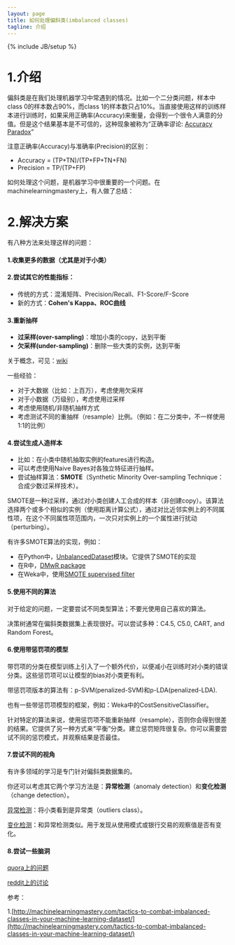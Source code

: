 ```yaml
---
layout: page
title: 如何处理偏斜类(imbalanced classes) 
tagline: 介绍
---
```

{% include JB/setup %}

# 1.介绍

偏斜类是在我们处理机器学习中常遇到的情况。比如一个二分类问题，样本中class 0的样本数占90%，而class 1的样本数只占10%。当直接使用这样的训练样本进行训练时，如果采用正确率(Accuracy)来衡量，会得到一个很令人满意的分值。但是这个结果基本是不可信的，这种现象被称为“正确率谬论: [Accuracy Paradox](https://en.wikipedia.org/wiki/Accuracy_paradox)”

注意正确率(Accuracy)与准确率(Precision)的区别：

- Accuracy = (TP+TN)/(TP+FP+TN+FN)
- Precision = TP/(TP+FP)

如何处理这个问题，是机器学习中很重要的一个问题。在machinelearningmastery上，有人做了总结：

# 2.解决方案

有八种方法来处理这样的问题：

#### 1.**收集更多的数据（尤其是对于小类）**

#### 2.尝试其它的性能指标：

- 传统的方式：混淆矩阵、Precision/Recall、F1-Score/F-Score
- 新的方式：**Cohen's Kappa、ROC曲线**

#### 3.重新抽样

- **过采样(over-sampling)**：增加小类的copy，达到平衡
- **欠采样(under-sampling)**：删除一些大类的实例，达到平衡

关于概念，可见：[wiki](https://en.wikipedia.org/wiki/Oversampling_and_undersampling_in_data_analysis)

一些经验：

- 对于大数据（比如：上百万），考虑使用欠采样
- 对于小数据（万级别），考虑使用过采样
- 考虑使用随机/非随机抽样方式
- 考虑测试不同的重抽样（resample）比例。（例如：在二分类中，不一样使用1:1的比例）

#### 4.尝试生成人造样本

- 比如：在小类中随机抽取实例的features进行构造。
- 可以考虑使用Naive Bayes对各独立特征进行抽样。
- 尝试抽样算法：**SMOTE**（Synthetic Minority Over-sampling Technique：合成少数过采样技术）。

SMOTE是一种过采样，通过对小类创建人工合成的样本（非创建copy）。该算法选择两个或多个相似的实例（使用距离计算公式），通过对比近邻实例上的不同属性项，在这个不同属性项范围内，一次只对实例上的一个属性进行扰动（perturbing）。

有许多SMOTE算法的实现，例如：

- 在Python中，[UnbalancedDataset](https://github.com/fmfn/UnbalancedDataset)模块。它提供了SMOTE的实现
- 在R中，[DMwR package](https://cran.r-project.org/web/packages/DMwR/index.html)
- 在Weka中，使用[SMOTE supervised filter](http://weka.sourceforge.net/doc.packages/SMOTE/weka/filters/supervised/instance/SMOTE.html)

#### 5.使用不同的算法

对于给定的问题，一定要尝试不同类型算法；不要光使用自己喜欢的算法。

决策树通常在偏斜类数据集上表现很好。可以尝试多种：C4.5, C5.0, CART, and Random Forest。

#### 6.使用**带惩罚项的模型**

带罚项的分类在模型训练上引入了一个额外代价，以便减小在训练时对小类的错误分类。这些惩罚项可以让模型的bias对小类更有利。

带惩罚项版本的算法有：p-SVM(penalized-SVM)和p-LDA(penalized-LDA).

也有一些带惩罚项模型的框架，例如：Weka中的CostSensitiveClassifier。

针对特定的算法来说，使用惩罚项不能重新抽样（resample），否则你会得到很差的结果。它提供了另一种方式来“平衡”分类。建立惩罚矩阵很复杂。你可以需要尝试不同的惩罚模式，并观察结果是否最佳。

#### 7.尝试不同的视角

有许多领域的学习是专门针对偏斜类数据集的。

你还可以考虑其它两个学习方法是：**异常检测**（anomaly detection）和**变化检测**（change detection）。

[异常检测](https://en.wikipedia.org/wiki/Anomaly_detection)：将小类看到是异常类（outliers class）。

[变化检测](https://en.wikipedia.org/wiki/Change_detection)：和异常检测类似。用于发现从使用模式或银行交易的观察值是否有变化。

#### 8.尝试一些脑洞

[quora上的问题](https://www.quora.com/In-classification-how-do-you-handle-an-unbalanced-training-set)

[reddit上的讨论](https://www.reddit.com/r/MachineLearning/comments/12evgi/classification_when_80_of_my_training_set_is_of/)


参考：

1.[http://machinelearningmastery.com/tactics-to-combat-imbalanced-classes-in-your-machine-learning-dataset/](http://machinelearningmastery.com/tactics-to-combat-imbalanced-classes-in-your-machine-learning-dataset/)
